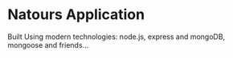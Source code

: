 # Natours Application

Built Using modern technologies: node.js, express and mongoDB, mongoose and friends...

